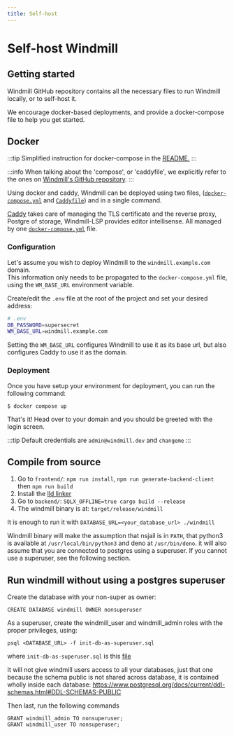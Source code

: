 ```yaml
---
title: Self-host
---
```


# Self-host Windmill

## Getting started

Windmill GitHub repository contains all the necessary files to run 
Windmill locally, or to self-host it.

We encourage docker-based deployments, and provide a docker-compose
file to help you get started.

## Docker

:::tip
Simplified instruction for docker-compose in the 
[README.](https://github.com/windmill-labs/windmill#how-to-self-host)
:::

:::info
When talking about the 'compose', or 'caddyfile', we explicitly refer
to the ones on [Windmill's GitHub repository][windmill-gh].
:::

Using docker and caddy, Windmill can be deployed using two files, 
([`docker-compose.yml`][windmill-docker-compose] and 
[`Caddyfile`][windmill-caddyfile]) and in a single command.  

[Caddy][caddy] takes care of managing the
TLS certificate and the reverse proxy, Postgre of storage, Windmill-LSP 
provides editor intellisense. All managed by one 
[`docker-compose.yml`][windmill-docker-compose] file.


### Configuration

Let's assume you wish to deploy Windmill to the `windmill.example.com` domain.  
This information only needs to be propagated to the `docker-compose.yml` file, 
using the `WM_BASE_URL` environment variable.

Create/edit the `.env` file at the root of the project and set your desired address: 
```bash
# .env
DB_PASSWORD=supersecret
WM_BASE_URL=windmill.example.com
```

Setting the `WM_BASE_URL` configures Windmill to use it as its base url, 
but also configures Caddy to use it as the domain.

### Deployment

Once you have setup your environment for deployment, you can run the following command:

`$ docker compose up` 

That's it! Head over to your domain and you should be greeted with the login screen.

:::tip
Default credentials are `admin@windmill.dev` and `changeme`
:::

## Compile from source

1. Go to `frontend/`: `npm run install`, `npm run generate-backend-client` then
   `npm run build`
2. Install the [lld linker](https://lld.llvm.org/)
3. Go to `backend/`: `SQLX_OFFLINE=true cargo build --release`
4. The windmill binary is at: `target/release/windmill`

It is enough to run it with `DATABASE_URL=<your_database_url> ./windmill`

Windmill binary will make the assumption that nsjail is in `PATH`, that python3 is
available at `/usr/local/bin/python3` and deno at `/usr/bin/deno`. it will also
assume that you are connected to postgres using a superuser. If you cannot use a
superuser, see the following section.

## Run windmill without using a postgres superuser

Create the database with your non-super as owner:

```
CREATE DATABASE windmill OWNER nonsuperuser
```

As a superuser, create the windmill_user and windmill_admin roles with the
proper privileges, using:

```
psql <DATABASE_URL> -f init-db-as-superuser.sql
```

where `init-db-as-superuser.sql` is this
[file](https://github.com/windmill-labs/windmill/blob/main/init-db-as-superuser.sql)

It will not give windmill users access to all your databases, just that one
because the schema public is not shared across database, it is contained wholly
inside each database:
<https://www.postgresql.org/docs/current/ddl-schemas.html#DDL-SCHEMAS-PUBLIC>

Then last, run the following commands

```
GRANT windmill_admin TO nonsuperuser;
GRANT windmill_user TO nonsuperuser;
```
<!-- Resources -->

[caddy]: https://caddyserver.com/
[windmill-gh]: https://github.com/windmill-labs/windmill
[windmill-docker-compose]: https://github.com/windmill-labs/windmill/blob/main/docker-compose.yml
[windmill-caddyfile]: https://github.com/windmill-labs/windmill/blob/main/Caddyfile